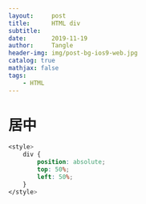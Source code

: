 ```yaml
---
layout:     post
title:      HTML div
subtitle:   
date:       2019-11-19
author:     Tangle
header-img: img/post-bg-ios9-web.jpg
catalog: true
mathjax: false
tags:
    - HTML
---
```


# 居中

```css
<style>
    div {
        position: absolute;
        top: 50%;
        left: 50%;
    }
</style>
```
